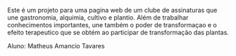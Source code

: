 Este é um projeto para uma pagina web de um clube de assinaturas que une gastronomia, alquimia, cultivo e plantio.
Além de trabalhar conhecimentos importantes, une também o poder de transformaçao e o efeito terapeutico que se obtém ao participar de transformação das plantas.


Aluno: Matheus Amancio Tavares